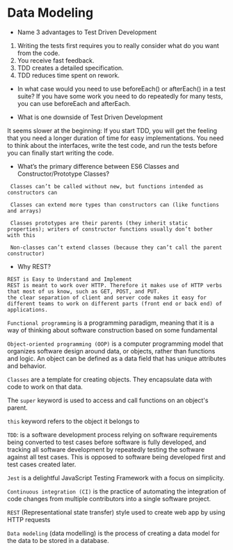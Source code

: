 # Data Modeling

* Name 3 advantages to Test Driven Development

1. Writing the tests first requires you to really consider what do you want from the code.
2. You receive fast feedback.
3. TDD creates a detailed specification.
4. TDD reduces time spent on rework.

* In what case would you need to use beforeEach() or afterEach() in a test suite?
If you have some work you need to do repeatedly for many tests, you can use beforeEach and afterEach.

* What is one downside of Test Driven Development

It seems slower at the beginning: If you start TDD, you will get the feeling that you need a longer duration of time for easy implementations. You need to think about the interfaces, write the test code, and run the tests before you can finally start writing the code.

* What’s the primary difference between ES6 Classes and Constructor/Prototype Classes?

```
 Classes can’t be called without new, but functions intended as constructors can

 Classes can extend more types than constructors can (like functions and arrays)

 Classes prototypes are their parents (they inherit static properties); writers of constructor functions usually don’t bother with this

 Non-classes can’t extend classes (because they can’t call the parent constructor)
```

* Why REST?

```
REST is Easy to Understand and Implement
REST is meant to work over HTTP. Therefore it makes use of HTTP verbs that most of us know, such as GET, POST, and PUT.
the clear separation of client and server code makes it easy for different teams to work on different parts (front end or back end) of applications.
```

`Functional programming` is a programming paradigm, meaning that it is a way of thinking about software construction based on some fundamental

`Object-oriented programming (OOP)` is a computer programming model that organizes software design around data, or objects, rather than functions and logic. An object can be defined as a data field that has unique attributes and behavior.

`Classes` are a template for creating objects. They encapsulate data with code to work on that data. 

The `super` keyword is used to access and call functions on an object's parent.

`this` keyword refers to the object it belongs to

`TDD`: is a software development process relying on software requirements being converted to test cases before software is fully developed, and tracking all software development by repeatedly testing the software against all test cases. This is opposed to software being developed first and test cases created later.

`Jest` is a delightful JavaScript Testing Framework with a focus on simplicity.

`Continuous integration (CI)` is the practice of automating the integration of code changes from multiple contributors into a single software project.

`REST` (Representational state transfer) style used to create web app by using HTTP requests

`Data modeling` (data modelling) is the process of creating a data model for the data to be stored in a database.
